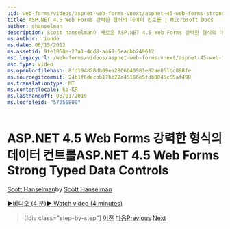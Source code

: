 ```yaml
---
uid: web-forms/videos/aspnet-web-forms-vnext/aspnet-45-web-forms-strong-typed-data-controls
title: ASP.NET 4.5 Web Forms 강력한 형식의 데이터 컨트롤 | Microsoft Docs
author: shanselman
description: Scott hanselman이 새로운 ASP.NET 4.5 Web Forms 강력한 형식의 데이터 컨트롤을 보여 줍니다.
ms.author: riande
ms.date: 08/15/2012
ms.assetid: 9fe1858e-23a1-4cd8-aa69-6eadbb249612
msc.legacyurl: /web-forms/videos/aspnet-web-forms-vnext/aspnet-45-web-forms-strong-typed-data-controls
msc.type: video
ms.openlocfilehash: 8fd194828db09ea2806040981e82ae861bc098fe
ms.sourcegitcommit: 24b1f6decbb17bb22a45166e5fdb0845c65af498
ms.translationtype: MT
ms.contentlocale: ko-KR
ms.lasthandoff: 03/01/2019
ms.locfileid: "57056800"
---
```

<a name="aspnet-45-web-forms-strong-typed-data-controls"></a><span data-ttu-id="1ba92-103">ASP.NET 4.5 Web Forms 강력한 형식의 데이터 컨트롤</span><span class="sxs-lookup"><span data-stu-id="1ba92-103">ASP.NET 4.5 Web Forms Strong Typed Data Controls</span></span>
====================
<span data-ttu-id="1ba92-104">[Scott Hanselman](https://github.com/shanselman)</span><span class="sxs-lookup"><span data-stu-id="1ba92-104">by [Scott Hanselman](https://github.com/shanselman)</span></span>

[<span data-ttu-id="1ba92-105">&#9654;비디오 (4 분)</span><span class="sxs-lookup"><span data-stu-id="1ba92-105">&#9654; Watch video (4 minutes)</span></span>](https://channel9.msdn.com/Blogs/ASP-NET-Site-Videos/aspnet-45-web-forms-strong-typed-data-controls)

> [!div class="step-by-step"]
> <span data-ttu-id="1ba92-106">[이전](aspnet-45-web-forms-model-binding.md)
> [다음](aspnet-vnext-videos-bundling-and-minification.md)</span><span class="sxs-lookup"><span data-stu-id="1ba92-106">[Previous](aspnet-45-web-forms-model-binding.md)
[Next](aspnet-vnext-videos-bundling-and-minification.md)</span></span>
